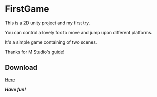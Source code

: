 # FirstGame
This is a 2D unity project and my first try.

You can control a lovely fox to move and jump upon different platforms.

It's a simple game containing of two scenes.

Thanks for M Studio's guide!

## Download 
[Here](https://github.com/afterafuture/FirstGame/releases)

***Have fun!***
